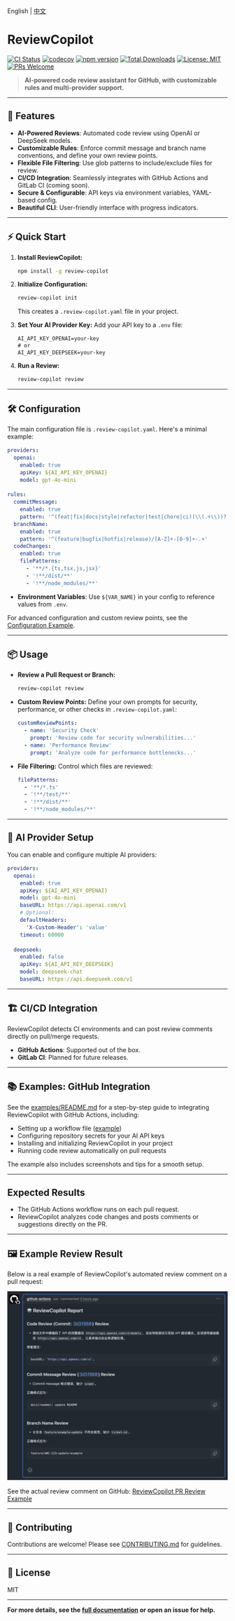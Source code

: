 English | [中文](README.zh-CN.md)

# ReviewCopilot

[![CI Status](https://github.com/AlexShan2008/review-copilot/actions/workflows/ci.yml/badge.svg)](https://github.com/AlexShan2008/review-copilot/actions)
[![codecov](https://codecov.io/gh/AlexShan2008/review-copilot/branch/main/graph/badge.svg)](https://codecov.io/gh/AlexShan2008/review-copilot)
[![npm version](https://img.shields.io/npm/v/review-copilot.svg)](https://www.npmjs.com/package/review-copilot)
[![Total Downloads](https://img.shields.io/npm/dt/review-copilot.svg)](https://www.npmjs.com/package/review-copilot)
[![License: MIT](https://img.shields.io/badge/License-MIT-yellow.svg)](https://opensource.org/licenses/MIT)
[![PRs Welcome](https://img.shields.io/badge/PRs-welcome-brightgreen.svg)](https://makeapullrequest.com)

> **AI-powered code review assistant for GitHub, with customizable rules and multi-provider support.**

---

## 🚀 Features

- **AI-Powered Reviews**: Automated code review using OpenAI or DeepSeek models.
- **Customizable Rules**: Enforce commit message and branch name conventions, and define your own review points.
- **Flexible File Filtering**: Use glob patterns to include/exclude files for review.
- **CI/CD Integration**: Seamlessly integrates with GitHub Actions and GitLab CI (coming soon).
- **Secure & Configurable**: API keys via environment variables, YAML-based config.
- **Beautiful CLI**: User-friendly interface with progress indicators.

---

## ⚡ Quick Start

1. **Install ReviewCopilot:**

   ```bash
   npm install -g review-copilot
   ```

2. **Initialize Configuration:**

   ```bash
   review-copilot init
   ```

   This creates a `.review-copilot.yaml` file in your project.

3. **Set Your AI Provider Key:**
   Add your API key to a `.env` file:

   ```env
   AI_API_KEY_OPENAI=your-key
   # or
   AI_API_KEY_DEEPSEEK=your-key
   ```

4. **Run a Review:**
   ```bash
   review-copilot review
   ```

---

## 🛠️ Configuration

The main configuration file is `.review-copilot.yaml`. Here's a minimal example:

```yaml
providers:
  openai:
    enabled: true
    apiKey: ${AI_API_KEY_OPENAI}
    model: gpt-4o-mini

rules:
  commitMessage:
    enabled: true
    pattern: '^(feat|fix|docs|style|refactor|test|chore|ci)(\\(.+\\))?: .{1,50}'
  branchName:
    enabled: true
    pattern: '^(feature|bugfix|hotfix|release)/[A-Z]+-[0-9]+-.+'
  codeChanges:
    enabled: true
    filePatterns:
      - '**/*.{ts,tsx,js,jsx}'
      - '!**/dist/**'
      - '!**/node_modules/**'
```

- **Environment Variables**: Use `${VAR_NAME}` in your config to reference values from `.env`.

For advanced configuration and custom review points, see the [Configuration Example](#configuration).

---

## 📦 Usage

- **Review a Pull Request or Branch:**

  ```bash
  review-copilot review
  ```

- **Custom Review Points:**
  Define your own prompts for security, performance, or other checks in `.review-copilot.yaml`:

  ```yaml
  customReviewPoints:
    - name: 'Security Check'
      prompt: 'Review code for security vulnerabilities...'
    - name: 'Performance Review'
      prompt: 'Analyze code for performance bottlenecks...'
  ```

- **File Filtering:**
  Control which files are reviewed:
  ```yaml
  filePatterns:
    - '**/*.ts'
    - '!**/test/**'
    - '!**/dist/**'
    - '!**/node_modules/**'
  ```

---

## 🤖 AI Provider Setup

You can enable and configure multiple AI providers:

```yaml
providers:
  openai:
    enabled: true
    apiKey: ${AI_API_KEY_OPENAI}
    model: gpt-4o-mini
    baseURL: https://api.openai.com/v1
    # Optional:
    defaultHeaders:
      'X-Custom-Header': 'value'
    timeout: 60000

  deepseek:
    enabled: false
    apiKey: ${AI_API_KEY_DEEPSEEK}
    model: deepseek-chat
    baseURL: https://api.deepseek.com/v1
```

---

## 🏗️ CI/CD Integration

ReviewCopilot detects CI environments and can post review comments directly on pull/merge requests.

- **GitHub Actions**: Supported out of the box.
- **GitLab CI**: Planned for future releases.

---

## 📚 Examples: GitHub Integration

See the [examples/README.md](examples/README.md) for a step-by-step guide to integrating ReviewCopilot with GitHub Actions, including:

- Setting up a workflow file ([example](examples/github/.github/workflows/review.yml))
- Configuring repository secrets for your AI API keys
- Installing and initializing ReviewCopilot in your project
- Running code review automatically on pull requests

The example also includes screenshots and tips for a smooth setup.

---

## Expected Results

- The GitHub Actions workflow runs on each pull request.
- ReviewCopilot analyzes code changes and posts comments or suggestions directly on the PR.

---

## 🖼️ Example Review Result

Below is a real example of ReviewCopilot's automated review comment on a pull request:

![ReviewCopilot Review Example](./examples/images/review-comments.png)

See the actual review comment on GitHub: [ReviewCopilot PR Review Example](https://github.com/AlexShan2008/review-copilot/pull/25#issuecomment-2922197158)

---

## 🤝 Contributing

Contributions are welcome! Please see [CONTRIBUTING.md](CONTRIBUTING.md) for guidelines.

---

## 📄 License

MIT

---

**For more details, see the [full documentation](./README.md) or open an issue for help.**

